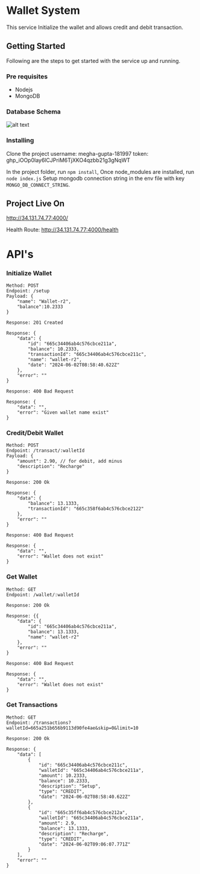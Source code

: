 # Wallet System

This service Initialize the wallet and allows credit and debit transaction.

## Getting Started
Following are the steps to get started with the service up and running.

### Pre requisites
* Nodejs
* MongoDB

### Database Schema

![alt text](https://drive.google.com/file/d/1m1p3hbOIHhu-4Hd76Mj8oJiVmrHRR8PS/view?usp=sharing)

### Installing
Clone the project
username: megha-gupta-181997
token: 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

In the project folder, run `npm install`, Once node_modules are installed, run `node index.js`
Setup mongodb connection string in the env file with key `MONGO_DB_CONNECT_STRING`. 

## Project Live On
http://34.131.74.77:4000/

Health Route: http://34.131.74.77:4000/health

# API's

### Initialize Wallet

```
Method: POST
Endpoint: /setup
Payload: {
    "name": "Wallet-r2",
    "balance":10.2333
}

Response: 201 Created

Response: {
    "data": {
        "id": "665c34406ab4c576cbce211a",
        "balance": 10.2333,
        "transactionId": "665c34406ab4c576cbce211c",
        "name": "wallet-r2",
        "date": "2024-06-02T08:58:40.622Z"
    },
    "error": ""
}

Response: 400 Bad Request

Response: {
    "data": "",
    "error": "Given wallet name exist"
}
```

### Credit/Debit Wallet

```
Method: POST
Endpoint: /transact/:walletId
Payload: {
    "amount": 2.90, // for debit, add minus 
    "description": "Recharge"
}

Response: 200 Ok

Response: {
    "data": {
        "balance": 13.1333,
        "transactionId": "665c358f6ab4c576cbce2122"
    },
    "error": ""
}

Response: 400 Bad Request

Response: {
    "data": "",
    "error": "Wallet does not exist"
}
```

### Get Wallet

```
Method: GET
Endpoint: /wallet/:walletId

Response: 200 Ok

Response: {{
    "data": {
        "id": "665c34406ab4c576cbce211a",
        "balance": 13.1333,
        "name": "wallet-r2"
    },
    "error": ""
}

Response: 400 Bad Request

Response: {
    "data": "",
    "error": "Wallet does not exist"
}
```

### Get Transactions

```
Method: GET
Endpoint: /transactions?walletId=665a251b656b9113d90fe4ae&skip=0&limit=10

Response: 200 Ok

Response: {
    "data": [
        {
            "id": "665c34406ab4c576cbce211c",
            "walletId": "665c34406ab4c576cbce211a",
            "amount": 10.2333,
            "balance": 10.2333,
            "description": "Setup",
            "type": "CREDIT",
            "date": "2024-06-02T08:58:40.622Z"
        },
        {
            "id": "665c35ff6ab4c576cbce212a",
            "walletId": "665c34406ab4c576cbce211a",
            "amount": 2.9,
            "balance": 13.1333,
            "description": "Recharge",
            "type": "CREDIT",
            "date": "2024-06-02T09:06:07.771Z"
        }
    ],
    "error": ""
}
```